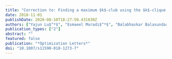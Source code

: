 ```yaml
---
title: "Correction to: Finding a maximum $k$-club using the $k$-clique formulation and canonical hypercube cuts"
date: 2018-11-01
publishDate: 2020-08-10T18:27:50.431830Z
authors: ["Yajun Lu$^*$", "Esmaeel Moradi$^*$", "Balabhaskar Balasundaram"]
publication_types: ["2"]
abstract: ""
featured: false
publication: "*Optimization Letters*"
doi: "10.1007/s11590-018-1273-7"
---
```



